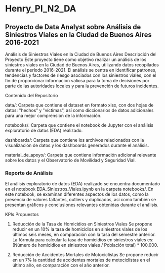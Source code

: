 # Henry_PI_N2_DA
## Proyecto de Data Analyst sobre Análisis de Siniestros Viales en la Ciudad de Buenos Aires 2016-2021
Análisis de Siniestros Viales en la Ciudad de Buenos Aires
Descripción del Proyecto
Este proyecto tiene como objetivo realizar un análisis de los siniestros viales en la Ciudad de Buenos Aires, utilizando datos recopilados durante el período 2016-2021. El análisis se centra en identificar patrones, tendencias y factores de riesgo asociados con los siniestros viales, con el fin de proporcionar información valiosa para la toma de decisiones por parte de las autoridades locales y para la prevención de futuros incidentes.

Contenido del Repositorio

data/: Carpeta que contiene el dataset en formato xlsx, con dos hojas de datos: "hechos" y "víctimas", así como diccionarios de datos adicionales para una mejor comprensión de la información.

notebooks/: Carpeta que contiene el notebook de Jupyter con el análisis exploratorio de datos (EDA) realizado.

dashboards/: Carpeta que contiene los archivos relacionados con la visualización de datos y los dashboards generados durante el análisis.

material_de_apoyo/: Carpeta que contiene información adicional relevante sobre los datos y el Observatorio de Movilidad y Seguridad Vial.


### Reporte de Análisis
El análisis exploratorio de datos (EDA) realizado se encuentra documentado en el notebook EDA_Siniestros_Viales.ipynb en la carpeta notebooks/. En este notebook, se examinan diferentes aspectos de los datos, como la presencia de valores faltantes, outliers y duplicados, así como también se presentan gráficos y conclusiones relevantes obtenidas durante el análisis.

KPIs Propuestos
1. Reducción de la Tasa de Homicidios en Siniestros Viales
Se propone reducir en un 10% la tasa de homicidios en siniestros viales de los últimos seis meses, en comparación con la tasa del semestre anterior. La fórmula para calcular la tasa de homicidios en siniestros viales es: (Número de homicidios en siniestros viales / Población total) * 100,000.

2. Reducción de Accidentes Mortales de Motociclistas
Se propone reducir en un 7% la cantidad de accidentes mortales de motociclistas en el último año, en comparación con el año anterior.
